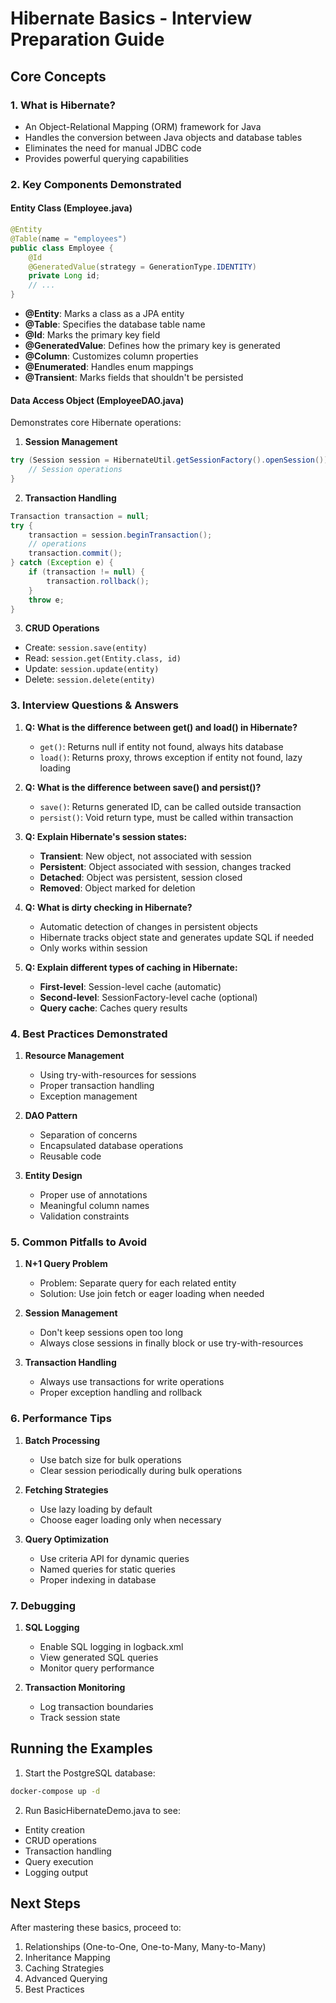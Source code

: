 # Hibernate Basics - Interview Preparation Guide

## Core Concepts

### 1. What is Hibernate?

- An Object-Relational Mapping (ORM) framework for Java
- Handles the conversion between Java objects and database tables
- Eliminates the need for manual JDBC code
- Provides powerful querying capabilities

### 2. Key Components Demonstrated

#### Entity Class (Employee.java)

```java
@Entity
@Table(name = "employees")
public class Employee {
    @Id
    @GeneratedValue(strategy = GenerationType.IDENTITY)
    private Long id;
    // ...
}
```

- **@Entity**: Marks a class as a JPA entity
- **@Table**: Specifies the database table name
- **@Id**: Marks the primary key field
- **@GeneratedValue**: Defines how the primary key is generated
- **@Column**: Customizes column properties
- **@Enumerated**: Handles enum mappings
- **@Transient**: Marks fields that shouldn't be persisted

#### Data Access Object (EmployeeDAO.java)

Demonstrates core Hibernate operations:

1. **Session Management**

```java
try (Session session = HibernateUtil.getSessionFactory().openSession()) {
    // Session operations
}
```

2. **Transaction Handling**

```java
Transaction transaction = null;
try {
    transaction = session.beginTransaction();
    // operations
    transaction.commit();
} catch (Exception e) {
    if (transaction != null) {
        transaction.rollback();
    }
    throw e;
}
```

3. **CRUD Operations**

- Create: `session.save(entity)`
- Read: `session.get(Entity.class, id)`
- Update: `session.update(entity)`
- Delete: `session.delete(entity)`

### 3. Interview Questions & Answers

1. **Q: What is the difference between get() and load() in Hibernate?**
    - `get()`: Returns null if entity not found, always hits database
    - `load()`: Returns proxy, throws exception if entity not found, lazy loading

2. **Q: What is the difference between save() and persist()?**
    - `save()`: Returns generated ID, can be called outside transaction
    - `persist()`: Void return type, must be called within transaction

3. **Q: Explain Hibernate's session states:**
    - **Transient**: New object, not associated with session
    - **Persistent**: Object associated with session, changes tracked
    - **Detached**: Object was persistent, session closed
    - **Removed**: Object marked for deletion

4. **Q: What is dirty checking in Hibernate?**
    - Automatic detection of changes in persistent objects
    - Hibernate tracks object state and generates update SQL if needed
    - Only works within session

5. **Q: Explain different types of caching in Hibernate:**
    - **First-level**: Session-level cache (automatic)
    - **Second-level**: SessionFactory-level cache (optional)
    - **Query cache**: Caches query results

### 4. Best Practices Demonstrated

1. **Resource Management**
    - Using try-with-resources for sessions
    - Proper transaction handling
    - Exception management

2. **DAO Pattern**
    - Separation of concerns
    - Encapsulated database operations
    - Reusable code

3. **Entity Design**
    - Proper use of annotations
    - Meaningful column names
    - Validation constraints

### 5. Common Pitfalls to Avoid

1. **N+1 Query Problem**
    - Problem: Separate query for each related entity
    - Solution: Use join fetch or eager loading when needed

2. **Session Management**
    - Don't keep sessions open too long
    - Always close sessions in finally block or use try-with-resources

3. **Transaction Handling**
    - Always use transactions for write operations
    - Proper exception handling and rollback

### 6. Performance Tips

1. **Batch Processing**
    - Use batch size for bulk operations
    - Clear session periodically during bulk operations

2. **Fetching Strategies**
    - Use lazy loading by default
    - Choose eager loading only when necessary

3. **Query Optimization**
    - Use criteria API for dynamic queries
    - Named queries for static queries
    - Proper indexing in database

### 7. Debugging

1. **SQL Logging**
    - Enable SQL logging in logback.xml
    - View generated SQL queries
    - Monitor query performance

2. **Transaction Monitoring**
    - Log transaction boundaries
    - Track session state

## Running the Examples

1. Start the PostgreSQL database:

```bash
docker-compose up -d
```

2. Run BasicHibernateDemo.java to see:

- Entity creation
- CRUD operations
- Transaction handling
- Query execution
- Logging output

## Next Steps

After mastering these basics, proceed to:

1. Relationships (One-to-One, One-to-Many, Many-to-Many)
2. Inheritance Mapping
3. Caching Strategies
4. Advanced Querying
5. Best Practices
